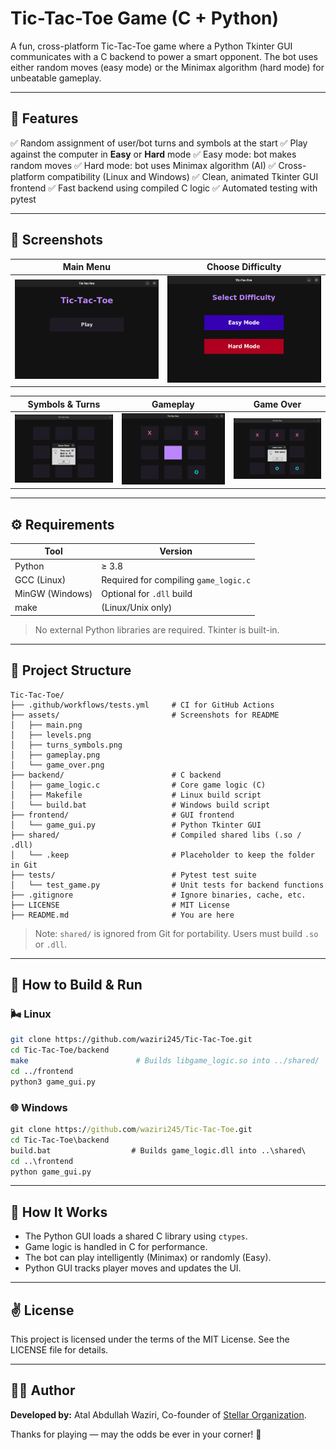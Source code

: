 # Tic-Tac-Toe Game (C + Python)

A fun, cross-platform Tic-Tac-Toe game where a Python Tkinter GUI communicates with a C backend to power a smart opponent. The bot uses either random moves (easy mode) or the Minimax algorithm (hard mode) for unbeatable gameplay.

---

## 🌟 Features

✅ Random assignment of user/bot turns and symbols at the start
✅ Play against the computer in **Easy** or **Hard** mode
✅ Easy mode: bot makes random moves
✅ Hard mode: bot uses Minimax algorithm (AI)
✅ Cross-platform compatibility (Linux and Windows)
✅ Clean, animated Tkinter GUI frontend
✅ Fast backend using compiled C logic
✅ Automated testing with pytest

---

## 🎨 Screenshots

| Main Menu            | Choose Difficulty      |
| -------------------- | ---------------------- |
| ![](assets/main.png) | ![](assets/levels.png) |

| Symbols & Turns               | Gameplay                 | Game Over                 |
| ----------------------------- | ------------------------ | ------------------------- |
| ![](assets/turns_symbols.png) | ![](assets/gameplay.png) | ![](assets/game_over.png) |


---

## ⚙️ Requirements

| Tool            | Version                               |
| --------------- | ------------------------------------- |
| Python          | ≥ 3.8                                 |
| GCC (Linux)     | Required for compiling `game_logic.c` |
| MinGW (Windows) | Optional for `.dll` build             |
| make            | (Linux/Unix only)                     |

> No external Python libraries are required. Tkinter is built-in.

---

## 📂 Project Structure

```
Tic-Tac-Toe/
├── .github/workflows/tests.yml     # CI for GitHub Actions
├── assets/                         # Screenshots for README
│   ├── main.png
│   ├── levels.png
│   ├── turns_symbols.png
│   ├── gameplay.png
│   └── game_over.png
├── backend/                        # C backend
│   ├── game_logic.c                # Core game logic (C)
│   ├── Makefile                    # Linux build script
│   └── build.bat                   # Windows build script
├── frontend/                       # GUI frontend
│   └── game_gui.py                 # Python Tkinter GUI
├── shared/                         # Compiled shared libs (.so / .dll)
│   └── .keep                       # Placeholder to keep the folder in Git
├── tests/                          # Pytest test suite
│   └── test_game.py                # Unit tests for backend functions
├── .gitignore                      # Ignore binaries, cache, etc.
├── LICENSE                         # MIT License
├── README.md                       # You are here
```

> Note: `shared/` is ignored from Git for portability. Users must build `.so` or `.dll`.

---

## 💪 How to Build & Run

### 🌬️ Linux

```bash
git clone https://github.com/waziri245/Tic-Tac-Toe.git
cd Tic-Tac-Toe/backend
make                        # Builds libgame_logic.so into ../shared/
cd ../frontend
python3 game_gui.py
```

### 🌐 Windows

```cmd
git clone https://github.com/waziri245/Tic-Tac-Toe.git
cd Tic-Tac-Toe\backend
build.bat                  # Builds game_logic.dll into ..\shared\
cd ..\frontend
python game_gui.py
```

---

## 📁 How It Works

* The Python GUI loads a shared C library using `ctypes`.
* Game logic is handled in C for performance.
* The bot can play intelligently (Minimax) or randomly (Easy).
* Python GUI tracks player moves and updates the UI.

---

## ✌️ License

This project is licensed under the terms of the MIT License. See the LICENSE file for details.

---

## 🧑‍💻 Author

**Developed by:** Atal Abdullah Waziri,
Co-founder of  [Stellar Organization](https://stellarorganization.mystrikingly.com/).

Thanks for playing — may the odds be ever in your corner! 🚀
